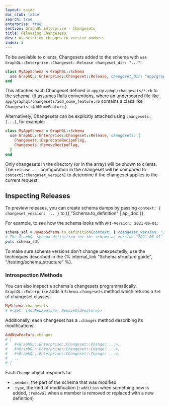 ```yaml
---
layout: guide
doc_stub: false
search: true
enterprise: true
section: GraphQL Enterprise - Changesets
title: Releasing Changesets
desc: Associating changes to version numbers
index: 3
---
```


To be available to clients, Changesets added to the schema with `use GraphQL::Enterprise::Changeset::Release changeset_dir: "..."`:

```ruby
class MyAppSchema < GraphQL::Schema
  use GraphQL::Enterprise::Changeset::Release, changeset_dir: "app/graphql/changesets"
end
```

This attaches each Changeset defined in `app/graphql/changesets/*.rb` to the schema. (It assumes Rails conventions, where an underscored file like `app/graphql/changesets/add_some_feature.rb` contains a class like `Changesets::AddSomeFeature`.)

Alternatively, Changesets can be explicitly attached using `changesets: [...]`, for example:

```ruby
class MyAppSchema < GraphQL::Schema
  use GraphQL::Enterprise::Changeset::Release, changesets: [
    Changesets::DeprecateRecipeFlag,
    Changesets::RemoveRecipeFlag,
  ]
end
```

Only changesets in the directory (or in the array) will be shown to clients. The `release ...` configuration in the changeset will be compared to `context[:changeset_version]` to determine if the changeset applies to the current request.

## Inspecting Releases

To preview releases, you can create schema dumps by passing `context: { changeset_version: ... }` to {{ "Schema.to_definition" | api_doc }}.

For example, to see how the schema looks with `API-Version: 2021-06-01`:

```ruby
schema_sdl = MyAppSchema.to_definition(context: { changeset_version: "2021-06-01"})
# The GraphQL schema definition for the schema at version "2021-06-01":
puts schema_sdl
```

To make sure schema versions don't change unexpectedly, use the techniques described in the {% internal_link "Schema structure guide", "/testing/schema_structure" %}.

### Introspection Methods

You can also inspect a schema's changesets programmatically. `GraphQL::Enterprise` adds a `Schema.changesets` method which returns a `Set` of changeset classes:

```ruby
MySchema.changesets
# #<Set: {AddNewFeature, RemoveOldFeature}>
```

Additionally, each changeset has a `.changes` method describing its modifications:

```ruby
AddNewFeature.changes
# [
#   #<GraphQL::Enterprise::Changeset::Change: ...>,
#   #<GraphQL::Enterprise::Changeset::Change: ...>,
#   #<GraphQL::Enterprise::Changeset::Change: ...>,
#   ...
# ]
```

Each `Change` object responds to:

- `.member`, the part of the schema that was modified
- `.type`, the kind of modification (`:addition` when something new is added, `:removal` when a member is removed or replaced with a new definition)
